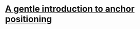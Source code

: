 # [A gentle introduction to anchor positioning](https://webkit.org/blog/17240/a-gentle-introduction-to-anchor-positioning/)
